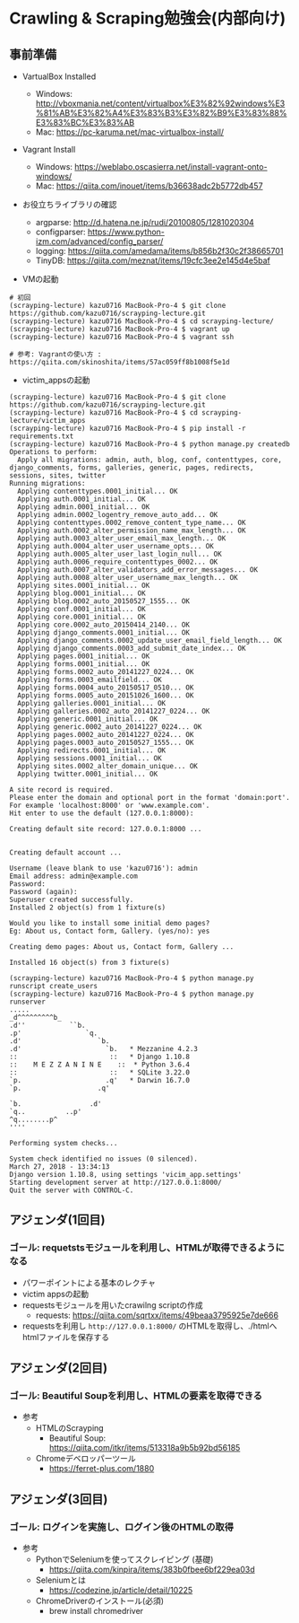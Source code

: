 # Crawling & Scraping勉強会(内部向け)

## 事前準備
- VartualBox Installed
    - Windows: http://vboxmania.net/content/virtualbox%E3%82%92windows%E3%81%AB%E3%82%A4%E3%83%B3%E3%82%B9%E3%83%88%E3%83%BC%E3%83%AB
    - Mac: https://pc-karuma.net/mac-virtualbox-install/
- Vagrant Install
    - Windows: https://weblabo.oscasierra.net/install-vagrant-onto-windows/
    - Mac: https://qiita.com/inouet/items/b36638adc2b5772db457
- お役立ちライブラリの確認
    - argparse: http://d.hatena.ne.jp/rudi/20100805/1281020304
    - configparser: https://www.python-izm.com/advanced/config_parser/
    - logging: https://qiita.com/amedama/items/b856b2f30c2f38665701
    - TinyDB: https://qiita.com/meznat/items/19cfc3ee2e145d4e5baf

- VMの起動

```
# 初回
(scrayping-lecture) kazu0716 MacBook-Pro-4 $ git clone https://github.com/kazu0716/scrayping-lecture.git
(scrayping-lecture) kazu0716 MacBook-Pro-4 $ cd scrayping-lecture/
(scrayping-lecture) kazu0716 MacBook-Pro-4 $ vagrant up
(scrayping-lecture) kazu0716 MacBook-Pro-4 $ vagrant ssh

# 参考: Vagrantの使い方 : https://qiita.com/skinoshita/items/57ac059ff8b1008f5e1d
```

- victim_appsの起動

```
(scrayping-lecture) kazu0716 MacBook-Pro-4 $ git clone https://github.com/kazu0716/scrayping-lecture.git
(scrayping-lecture) kazu0716 MacBook-Pro-4 $ cd scrayping-lecture/victim_apps
(scrayping-lecture) kazu0716 MacBook-Pro-4 $ pip install -r requirements.txt
(scrayping-lecture) kazu0716 MacBook-Pro-4 $ python manage.py createdb
Operations to perform:
  Apply all migrations: admin, auth, blog, conf, contenttypes, core, django_comments, forms, galleries, generic, pages, redirects, sessions, sites, twitter
Running migrations:
  Applying contenttypes.0001_initial... OK
  Applying auth.0001_initial... OK
  Applying admin.0001_initial... OK
  Applying admin.0002_logentry_remove_auto_add... OK
  Applying contenttypes.0002_remove_content_type_name... OK
  Applying auth.0002_alter_permission_name_max_length... OK
  Applying auth.0003_alter_user_email_max_length... OK
  Applying auth.0004_alter_user_username_opts... OK
  Applying auth.0005_alter_user_last_login_null... OK
  Applying auth.0006_require_contenttypes_0002... OK
  Applying auth.0007_alter_validators_add_error_messages... OK
  Applying auth.0008_alter_user_username_max_length... OK
  Applying sites.0001_initial... OK
  Applying blog.0001_initial... OK
  Applying blog.0002_auto_20150527_1555... OK
  Applying conf.0001_initial... OK
  Applying core.0001_initial... OK
  Applying core.0002_auto_20150414_2140... OK
  Applying django_comments.0001_initial... OK
  Applying django_comments.0002_update_user_email_field_length... OK
  Applying django_comments.0003_add_submit_date_index... OK
  Applying pages.0001_initial... OK
  Applying forms.0001_initial... OK
  Applying forms.0002_auto_20141227_0224... OK
  Applying forms.0003_emailfield... OK
  Applying forms.0004_auto_20150517_0510... OK
  Applying forms.0005_auto_20151026_1600... OK
  Applying galleries.0001_initial... OK
  Applying galleries.0002_auto_20141227_0224... OK
  Applying generic.0001_initial... OK
  Applying generic.0002_auto_20141227_0224... OK
  Applying pages.0002_auto_20141227_0224... OK
  Applying pages.0003_auto_20150527_1555... OK
  Applying redirects.0001_initial... OK
  Applying sessions.0001_initial... OK
  Applying sites.0002_alter_domain_unique... OK
  Applying twitter.0001_initial... OK

A site record is required.
Please enter the domain and optional port in the format 'domain:port'.
For example 'localhost:8000' or 'www.example.com'.
Hit enter to use the default (127.0.0.1:8000):

Creating default site record: 127.0.0.1:8000 ...


Creating default account ...

Username (leave blank to use 'kazu0716'): admin
Email address: admin@example.com
Password:
Password (again):
Superuser created successfully.
Installed 2 object(s) from 1 fixture(s)

Would you like to install some initial demo pages?
Eg: About us, Contact form, Gallery. (yes/no): yes

Creating demo pages: About us, Contact form, Gallery ...

Installed 16 object(s) from 3 fixture(s)

(scrayping-lecture) kazu0716 MacBook-Pro-4 $ python manage.py runscript create_users
(scrayping-lecture) kazu0716 MacBook-Pro-4 $ python manage.py runserver
.....
_d^^^^^^^^^b_
.d''           ``b.
.p'                `q.
.d'                   `b.
.d'                     `b.   * Mezzanine 4.2.3
::                       ::   * Django 1.10.8
::    M E Z Z A N I N E    ::  * Python 3.6.4
::                       ::   * SQLite 3.22.0
`p.                     .q'   * Darwin 16.7.0
`p.                   .q'

`b.                 .d'
`q..          ..p'
^q........p^
''''

Performing system checks...

System check identified no issues (0 silenced).
March 27, 2018 - 13:34:13
Django version 1.10.8, using settings 'vicim_app.settings'
Starting development server at http://127.0.0.1:8000/
Quit the server with CONTROL-C.
```

## アジェンダ(1回目)
### ゴール: requetstsモジュールを利用し、HTMLが取得できるようになる

- パワーポイントによる基本のレクチャ
- victim appsの起動
- requestsモジュールを用いたcrawilng scriptの作成
     - requests: https://qiita.com/sqrtxx/items/49beaa3795925e7de666
- requestsを利用し `http://127.0.0.1:8000/` のHTMLを取得し、./htmlへhtmlファイルを保存する

## アジェンダ(2回目)
### ゴール: Beautiful Soupを利用し、HTMLの要素を取得できる

- 参考
    - HTMLのScrayping
        - Beautiful Soup: https://qiita.com/itkr/items/513318a9b5b92bd56185
    - Chromeデベロッパーツール
        - https://ferret-plus.com/1880

## アジェンダ(3回目)
### ゴール: ログインを実施し、ログイン後のHTMLの取得

- 参考
    - PythonでSeleniumを使ってスクレイピング (基礎)
        - https://qiita.com/kinpira/items/383b0fbee6bf229ea03d
    - Seleniumとは
        - https://codezine.jp/article/detail/10225
    - ChromeDriverのインストール(必須)
        - brew install chromedriver
